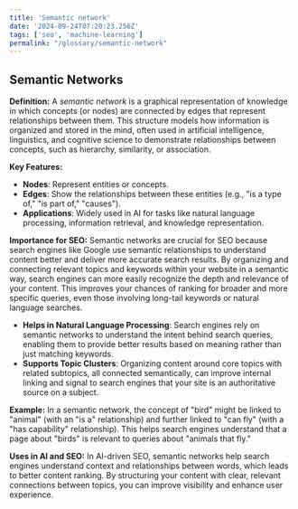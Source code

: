 ```yaml
---
title: 'Semantic network'
date: '2024-09-24T07:20:23.256Z'
tags: ['seo', 'machine-learning']
permalink: "/glossary/semantic-network"
---
```


## Semantic Networks

**Definition:**
A *semantic network* is a graphical representation of knowledge in which concepts (or nodes) are connected by edges that represent relationships between them. This structure models how information is organized and stored in the mind, often used in artificial intelligence, linguistics, and cognitive science to demonstrate relationships between concepts, such as hierarchy, similarity, or association.

**Key Features:**
- **Nodes**: Represent entities or concepts.
- **Edges**: Show the relationships between these entities (e.g., "is a type of," "is part of," "causes").
- **Applications**: Widely used in AI for tasks like natural language processing, information retrieval, and knowledge representation.

**Importance for SEO:**
Semantic networks are crucial for SEO because search engines like Google use semantic relationships to understand content better and deliver more accurate search results. By organizing and connecting relevant topics and keywords within your website in a semantic way, search engines can more easily recognize the depth and relevance of your content. This improves your chances of ranking for broader and more specific queries, even those involving long-tail keywords or natural language searches.

- **Helps in Natural Language Processing**: Search engines rely on semantic networks to understand the intent behind search queries, enabling them to provide better results based on meaning rather than just matching keywords.
- **Supports Topic Clusters**: Organizing content around core topics with related subtopics, all connected semantically, can improve internal linking and signal to search engines that your site is an authoritative source on a subject.

**Example:**
In a semantic network, the concept of "bird" might be linked to "animal" (with an "is a" relationship) and further linked to "can fly" (with a "has capability" relationship). This helps search engines understand that a page about "birds" is relevant to queries about "animals that fly."

**Uses in AI and SEO:**
In AI-driven SEO, semantic networks help search engines understand context and relationships between words, which leads to better content ranking. By structuring your content with clear, relevant connections between topics, you can improve visibility and enhance user experience.

